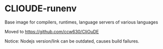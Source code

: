 # CLIOUDE-runenv
Base image for compilers, runtimes, language servers of various languages

Moved to https://github.com/ccw630/CliOuDE

Notice: Nodejs version/link can be outdated, causes build failures.
